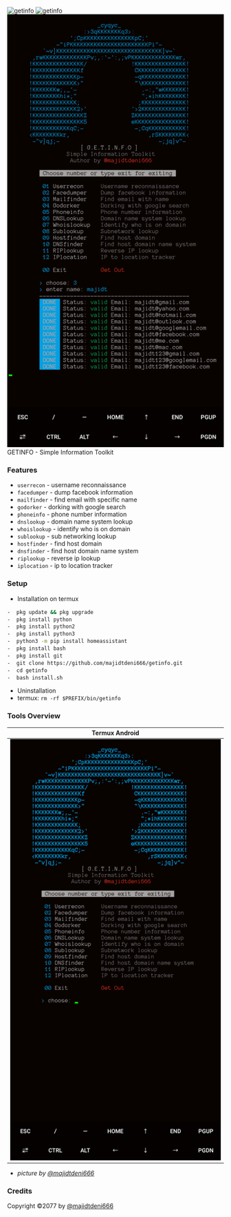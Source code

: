 <img title="getinfo" src="https://img.shields.io/badge/CODENAME%20-getinfo-SCRIPT?colorA=grey&colorB=green&style=for-the-badge"> <img title="getinfo" src="https://img.shields.io/badge/VERSION%20-1.0-SCRIPT?colorA=grey&colorB=green&style=for-the-badge"> 
<img src="https://github.com/majidtdeni666/getinfo/blob/main/src/Screenshot_2021-04-26_01-22-35.jpeg">
GETINFO - Simple Information Toolkit

### Features
- ```userrecon```    - username reconnaissance
- ```facedumper```   - dump facebook information
- ```mailfinder``` - find email with specific name
- ```godorker``` - dorking with google search
- ```phoneinfo``` - phone number information
- ```dnslookup``` - domain name system lookup
- ```whoislookup``` - identify who is on domain
- ```sublookup``` - sub networking lookup
- ```hostfinder``` - find host domain
- ```dnsfinder``` - find host domain name system
- ```riplookup``` - reverse ip lookup
- ```iplocation``` - ip to location tracker

### Setup
- Installation on termux
```bash
-  pkg update && pkg upgrade
-  pkg install python
-  pkg install python2
-  pkg install python3
-  python3 -m pip install homeassistant
-  pkg install bash
-  pkg install git
-  git clone https://github.com/majidtdeni666/getinfo.git
-  cd getinfo
-  bash install.sh
```

- Uninstallation
- termux: ```rm -rf $PREFIX/bin/getinfo```

### Tools Overview
|Termux Android|
| ------------ |
|![f](https://github.com/majidtdeni666/getinfo/blob/main/src/2.jpg)|

- <i>picture by [@majidtdeni666](https://instagram.com/majidtdeni)</i>
### Credits
Copyright ©2077 by <a href="https://facebook.com/deni6660">@majidtdeni666</a>
